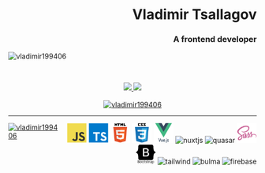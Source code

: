<h1 align="right">Vladimir Tsallagov</h1>
<h3 align="right">A frontend developer</h3>
<p align="left"> <img src="https://komarev.com/ghpvc/?username=vladimir199406&label=Profile%20views&color=0e75b6&style=flat" alt="vladimir199406" /> </p>

<!-- <hr> -->
<br>
<p align="center">
  <a href="https://github.com/Vladimir199406">
    <img height="180em" src="https://github-readme-stats-eight-theta.vercel.app/api?username=Vladimir199406&show_icons=true&theme=algolia&include_all_commits=true&count_private=true"/>
    <img height="180em" src="https://github-readme-stats-eight-theta.vercel.app/api/top-langs/?username=Vladimir199406&hide=python&layout=compact&langs_count=8&theme=algolia"/>
    <br>
    <br>
    <img height="180em" src="https://github-readme-streak-stats.herokuapp.com/?user=vladimir199406&" alt="vladimir199406" />
  </a>
</p>
<hr>

<div style="display: flex;">
<div align="left"> <a href="https://github.com/ryo-ma/github-profile-trophy"><img src="https://github-profile-trophy.vercel.app/?username=vladimir199406" alt="vladimir199406" /></a> </div>
  <br>
  <div align="right">
    <img src="https://raw.githubusercontent.com/devicons/devicon/master/icons/javascript/javascript-original.svg" alt="javascript" width="40" height="40"/>
    <img src="https://raw.githubusercontent.com/devicons/devicon/master/icons/typescript/typescript-original.svg" alt="typescript" width="40" height="40"/>
    <img src="https://raw.githubusercontent.com/devicons/devicon/master/icons/html5/html5-original-wordmark.svg" alt="html5" width="40" height="40"/>
    <img src="https://raw.githubusercontent.com/devicons/devicon/master/icons/css3/css3-original-wordmark.svg" alt="css3" width="40" height="40"/>
    <img src="https://raw.githubusercontent.com/devicons/devicon/master/icons/vuejs/vuejs-original-wordmark.svg" alt="vuejs" width="40" height="40"/>
    <img src="https://www.vectorlogo.zone/logos/nuxtjs/nuxtjs-icon.svg" alt="nuxtjs" width="40" height="40"/> 
    <img src="https://cdn.quasar.dev/logo/svg/quasar-logo.svg" alt="quasar" width="40" height="40"/>
    <img src="https://raw.githubusercontent.com/devicons/devicon/master/icons/sass/sass-original.svg" alt="sass" width="40" height="40"/>
    <img src="https://raw.githubusercontent.com/devicons/devicon/master/icons/bootstrap/bootstrap-plain-wordmark.svg" alt="bootstrap" width="40" height="40"/>
    <img src="https://www.vectorlogo.zone/logos/tailwindcss/tailwindcss-icon.svg" alt="tailwind" width="40" height="40"/>
    <img src="https://raw.githubusercontent.com/gilbarbara/logos/804dc257b59e144eaca5bc6ffd16949752c6f789/logos/bulma.svg" alt="bulma" width="40" height="40"/>
    <img src="https://www.vectorlogo.zone/logos/firebase/firebase-icon.svg" alt="firebase" width="40" height="40"/>
  </div>
<div/>
